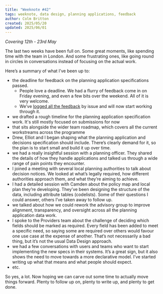```yaml
---
title: "Weeknote #42"
tags: weeknote, data design, planning applications, feedback
author: Colm Britton
created: 2025/05/20
updated: 2025/06/01
---
```


*Covering 12th - 23rd May*

The last two weeks have been full on. Some great moments, like spending time with the team in London. And some frustrating ones, like going round in circles in conversations instead of focusing on the actual work.

Here’s a summary of what I’ve been up to:

- the deadline for feedback on the planning application specifications passed.
    - People love a deadline. We had a flurry of feedback come in on Friday evening, and even a few bits over the weekend. All of it is very welcome.
    - We’ve [logged all the feedback](https://docs.google.com/spreadsheets/d/10QprqRCo8Ss_Hpx-XkXpVHmVGewiTzWbVITEz9vXvhw/edit?usp=sharing) by issue and will now start working through it.
- we drafted a rough timeline for the planning application specification work. It's still mostly focused on submissions for now
- that sits alongside the wider team roadmap, which covers all the current workstreams across the programme
- Drew, Elliot and I began shaping what the planning application and decisions specification should include. There’s clearly demand for it, so the plan is to start small and build it up over time.
- we had a really insightful session with a planning officer. They shared the details of how they handle applications and talked us through a wide range of pain points they encounter.
- I joined a meeting with several local planning authorities to talk about decision notices. We looked at what’s legally required, how different authorities approach them, and what they’re aiming to achieve.
- I had a detailed session with Camden about the policy map and local plan they’re developing. They’ve been designing the structure of the data, including attribute tables (codelists). Some of their questions I could answer, others I’ve taken away to follow up.
- we talked about how we could rework the advisory group to improve alignment, transparency, and oversight across all the planning application data work.
- I spoke to the Providers team about the challenge of deciding which fields should be marked as required. Every field has been added to meet a specific need, so saying some are required over others would favour one use case at the expense of another. That’s not necessarily a bad thing, but it’s not the usual Data Design approach.
- we had a few conversations with users and teams who want to start implementing the new specs in their systems. It’s a great sign, but it also shows the need to move towards a more declarative model. I’ve started writing up what that means and what people should expect.
- etc.

So yes, a lot. Now hoping we can carve out some time to actually move things forward. Plenty to follow up on, plenty to write up, and plenty to get done.
